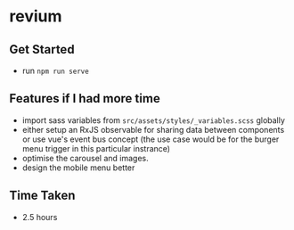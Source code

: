 # revium

## Get Started
- run `npm run serve`

## Features if I had more time
- import sass variables from `src/assets/styles/_variables.scss` globally
- either setup an RxJS observable for sharing data between components or use vue's event bus concept (the use case would be for the burger menu trigger in this particular instrance)
- optimise the carousel and images.
- design the mobile menu better

## Time Taken
- 2.5 hours